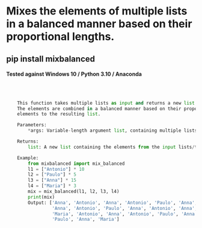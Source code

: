# Mixes the elements of multiple lists in a balanced manner based on their proportional lengths.

## pip install mixbalanced 

#### Tested against Windows 10 / Python 3.10 / Anaconda 



```python

    

    This function takes multiple lists as input and returns a new list that contains the elements of the input lists.
    The elements are combined in a balanced manner based on their proportional lengths. Longer lists contribute more
    elements to the resulting list.

    Parameters:
        *args: Variable-length argument list, containing multiple lists/tuples.

    Returns:
        list: A new list containing the elements from the input lists/tuples mixed in a balanced manner.

    Example:
        from mixbalanced import mix_balanced
        l1 = ["Antonio"] * 10
        l2 = ["Paulo"] * 5
        l3 = ["Anna"] * 15
        l4 = ["Maria"] * 3
        mix = mix_balanced(l1, l2, l3, l4)
        print(mix)
        Output: ['Anna', 'Antonio', 'Anna', 'Antonio', 'Paulo', 'Anna', 'Anna', 'Antonio', 'Anna', 'Maria',
                 'Anna', 'Antonio', 'Paulo', 'Anna', 'Antonio', 'Anna', 'Antonio', 'Paulo', 'Anna', 'Anna',
                 'Maria', 'Antonio', 'Anna', 'Antonio', 'Paulo', 'Anna', 'Anna', 'Antonio', 'Anna', 'Antonio',
                 'Paulo', 'Anna', 'Maria']
```